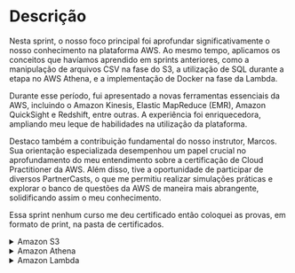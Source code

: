 # Descrição

Nesta sprint, o nosso foco principal foi aprofundar significativamente o nosso conhecimento na plataforma AWS. Ao mesmo tempo, aplicamos os conceitos que havíamos aprendido em sprints anteriores, como a manipulação de arquivos CSV na fase do S3, a utilização de SQL durante a etapa no AWS Athena, e a implementação de Docker na fase da Lambda.

Durante esse período, fui apresentado a novas ferramentas essenciais da AWS, incluindo o Amazon Kinesis, Elastic MapReduce (EMR), Amazon QuickSight e Redshift, entre outras. A experiência foi enriquecedora, ampliando meu leque de habilidades na utilização da plataforma.

Destaco também a contribuição fundamental do nosso instrutor, Marcos. Sua orientação especializada desempenhou um papel crucial no aprofundamento do meu entendimento sobre a certificação de Cloud Practitioner da AWS. Além disso, tive a oportunidade de participar de diversos PartnerCasts, o que me permitiu realizar simulações práticas e explorar o banco de questões da AWS de maneira mais abrangente, solidificando assim o meu conhecimento.

Essa sprint nenhum curso me deu certificado então coloquei as provas, em formato de print, na pasta de certificados.

<details>
<summary>Amazon S3</summary>

Nesse exercício de S3 tive que criar um Bucket para habilitar a hospedagem de site estático, e liberar as configurações de acesso público, após liberar o acesso tive que adicionar uma política de no bucket, adicionei um documento de erro para as notificações e testei o site

## Etapa 1:Criar um bucket
<img src="/Sprint-6/s3/fotos/etapa-1-s3.png" alt="etapa-1-s3" width="1000" height="200">

## Etapa 2: Habilitar hospedagem de site estático
<img src="/Sprint-6/s3/fotos/etapa-2-s3.png" alt="etapa-2-s3" width="1000" height="200">

## Etapa 3: editar as configurações do Bloqueio de acesso público
<img src="/Sprint-6/s3/fotos/etapa-3-s3.png" alt="etapa-3-s3" width="1000" height="200">

## Etapa 4: Adicionar política de bucket que torna o conteúdo do bucket publicamente disponível

~~~json
{
    "Version": "2012-10-17",
    "Statement": [
        {
            "Sid": "PublicReadGetObject",
            "Effect": "Allow",
            "Principal": "*",
            "Action": [
                "s3:GetObject"
            ],
            "Resource": [
                "arn:aws:s3:::Bucket-Name/*"
            ]
        }
    ]
}
~~~

## Etapa 5: Configurar um documento de índice
<img src="/Sprint-6/s3/fotos/etapa-5-s3.png" alt="etapa-5-s3" width="1000" height="400">

~~~html
<html xmlns="http://www.w3.org/1999/xhtml" >
<head>
    <title>Home Page do meu WebSite - Tutorial de S3</title>
</head>
<body>
  <h1>Bem-vindo ao meu website</h1>
  <p>Agora hospedado em Amazon S3!</p>
  <a href="nome do arquivo CSV a ser baixado">Download CSV File</a> 
</body>
</html
~~~

## Etapa 6: configurar documento de erros
<img src="/Sprint-6/s3/fotos/etapa-6-s3.png" alt="etapa-6-s3" width="1000" height="400">

## Etapa 7: testar o endpoint do site
<img src="/Sprint-6/s3/fotos/etapa-7-s3.png" alt="etapa-7-s3" width="1000" height="300">
</details>

<details>
<summary>Amazon Athena</summary>

Nesse exercício do Amazon Athena tive que criar um banco de dados, criar uma tabela, abrir o CSV e usar o Athena para criar queries de sql para buscar informações no CSV.<br>
Junto com as queries eu coloquei os CSVs com as saídas delas.

## Etapa 1: Configurar Athena
<img src="/Sprint-6/athena/fotos/etapa-1-athena.png" alt="etapa-1-athena" width="1000" height="300">

~~~sql
CREATE EXTERNAL TABLE IF NOT EXISTS meubanco.nomes (
nome STRING,
sexo STRING,
total INT,
ano INT
)
ROW FORMAT SERDE 'org.apache.hadoop.hive.serde2.lazy.LazySimpleSerDe'
WITH SERDEPROPERTIES (
 'serialization.format' = ',',
 'field.delim' = ','
)
LOCATION 's3://etapa1/dados/'
~~~
## Etapa 2: Criar um banco de dados
<img src="/Sprint-6/athena/fotos/etapa-2-athena.png" alt="etapa-2-athena" width="1000" height="300">

~~~sql
select nome 
from meubanco.nomes 
where ano = 1999 
order by total 
limit 15
~~~

## Etapa 3: Criar uma tabela
<img src="/Sprint-6/athena/fotos/etapa-3-athena.png" alt="etapa-3-athena" width="1000" height="300">

~~~sql
WITH Decades AS (
	SELECT DISTINCT FLOOR(ano / 10) * 10 AS decade
	FROM nomes
	WHERE ano >= 1950
),
RankedNames AS (
	SELECT FLOOR(n.ano / 10) * 10 AS decade,
		n.nome,
		SUM(n.total) AS total_ocorrencias,
		RANK() OVER(
			PARTITION BY FLOOR(n.ano / 10) * 10
			ORDER BY SUM(n.total) DESC
		) AS rank
	FROM nomes n
		JOIN Decades d ON FLOOR(n.ano / 10) * 10 = d.decade
	GROUP BY FLOOR(n.ano / 10) * 10,
		n.nome
)
SELECT decade,
	nome,
	total_ocorrencias
FROM RankedNames
WHERE rank <= 3
ORDER BY decade,
	rank
~~~
</details>


<details>
<summary>Amazon Lambda</summary>

Nesse exercício do Amazon Lambda tive que criar uma função lambda, construir o código, criar uma layer e colocar em prática
 
## Etapa 1: Criar a função do Lambda
<img src="/Sprint-6/lambda/fotos/etapa-1-lambda.png" alt="etapa-1-lambda" width="1000" height="300">

## Etapa 2: Construir o código
<img src="/Sprint-6/lambda/fotos/etapa-2-lambda.png" alt="etapa-2-lambda" width="1000" height="300">

## Etapa 3: Criar uma Layer
<img src="/Sprint-6/lambda/fotos/etapa-3-lambda.png" alt="etapa-3-lambda" width="1000" height="300">

## Etapa 4: Utilizando a Layer
<img src="/Sprint-6/lambda/fotos/etapa-4-lambda.png" alt="etapa-4-lambda" width="1000" height="300">

</details>
